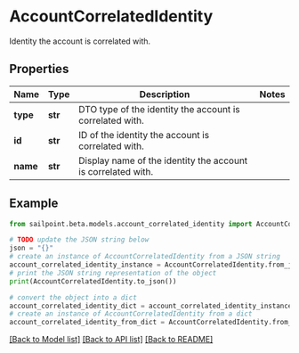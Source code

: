 # AccountCorrelatedIdentity

Identity the account is correlated with.

## Properties

Name | Type | Description | Notes
------------ | ------------- | ------------- | -------------
**type** | **str** | DTO type of the identity the account is correlated with. | 
**id** | **str** | ID of the identity the account is correlated with. | 
**name** | **str** | Display name of the identity the account is correlated with. | 

## Example

```python
from sailpoint.beta.models.account_correlated_identity import AccountCorrelatedIdentity

# TODO update the JSON string below
json = "{}"
# create an instance of AccountCorrelatedIdentity from a JSON string
account_correlated_identity_instance = AccountCorrelatedIdentity.from_json(json)
# print the JSON string representation of the object
print(AccountCorrelatedIdentity.to_json())

# convert the object into a dict
account_correlated_identity_dict = account_correlated_identity_instance.to_dict()
# create an instance of AccountCorrelatedIdentity from a dict
account_correlated_identity_from_dict = AccountCorrelatedIdentity.from_dict(account_correlated_identity_dict)
```
[[Back to Model list]](../README.md#documentation-for-models) [[Back to API list]](../README.md#documentation-for-api-endpoints) [[Back to README]](../README.md)



